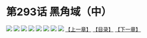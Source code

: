 # 第293话 黑角域（中）
![](https://mhpic.xiaomingtaiji.net/comic/D/斗破苍穹拆分版/293话/1.jpg-zymk.middle.webp)
![](https://mhpic.xiaomingtaiji.net/comic/D/斗破苍穹拆分版/293话/2.jpg-zymk.middle.webp)
![](https://mhpic.xiaomingtaiji.net/comic/D/斗破苍穹拆分版/293话/3.jpg-zymk.middle.webp)
![](https://mhpic.xiaomingtaiji.net/comic/D/斗破苍穹拆分版/293话/4.jpg-zymk.middle.webp)
![](https://mhpic.xiaomingtaiji.net/comic/D/斗破苍穹拆分版/293话/5.jpg-zymk.middle.webp)
![](https://mhpic.xiaomingtaiji.net/comic/D/斗破苍穹拆分版/293话/6.jpg-zymk.middle.webp)
![](https://mhpic.xiaomingtaiji.net/comic/D/斗破苍穹拆分版/293话/7.jpg-zymk.middle.webp)
![](https://mhpic.xiaomingtaiji.net/comic/D/斗破苍穹拆分版/293话/8.jpg-zymk.middle.webp)
[【上一章】](./292.md)
[【目录】](./README.md)
[【下一章】](./294.md)
